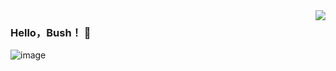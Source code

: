 <img align="right" src="https://github-readme-stats.vercel.app/api?username=HelloBush&show_icons=true&icon_color=CE1D2D&text_color=718096&bg_color=ffffff&hide_title=true" />

### Hello，Bush！ 👋

![image](https://user-images.githubusercontent.com/66152079/111750692-7e632780-88ce-11eb-86d0-10087c67e194.png)

